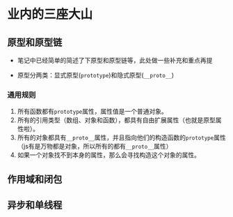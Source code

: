 # 业内的三座大山

## 原型和原型链

+ 笔记中已经简单的简述了下原型和原型链等，此处做一些补充和重点再提

+ 原型分两类：显式原型(`prototype`)和隐式原型(`__proto__`)

### 通用规则

1. 所有函数都有`prototype`属性，属性值是一个普通对象。
2. 所有的引用类型（数组、对象和函数），都具有自由扩展属性（也就是原型属性啦）。
3. 所有的对象都具有`__proto__`属性，并且指向他们的构造函数的`prototype`属性（js有是万物都是对象，所以所有的都有`__proto__`属性）
4. 如果一个对象找不到本身的属性，那么会寻找构造这个对象的属性。



## 作用域和闭包

## 异步和单线程